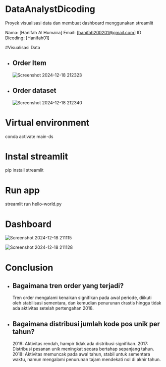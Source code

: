 # DataAnalystDicoding
Proyek visualisasi data dan membuat dashboard menggunakan streamlit

Nama: [Hanifah Al Humaira]
Email: [hanifah200201@gmail.com]
ID Dicoding: [Hanifah01]

#Visualisasi Data
- ## Order Item
  ![Screenshot 2024-12-18 212323](https://github.com/user-attachments/assets/2849464b-9d99-40fd-aead-e8f853090066)
- ## Order dataset
  ![Screenshot 2024-12-18 212340](https://github.com/user-attachments/assets/be849227-c191-4e26-8714-2a274715275a)

# Virtual environment
conda activate main-ds

# Instal streamlit
pip install streamlit

# Run app
streamlit run hello-world.py

# Dashboard
  ![Screenshot 2024-12-18 211115](https://github.com/user-attachments/assets/8c194bd3-c445-4be3-99ef-72a3a4fb68b6)

  ![Screenshot 2024-12-18 211128](https://github.com/user-attachments/assets/d4f169cf-6f03-4b83-a831-f695cc0c4b83)

# Conclusion
- ## Bagaimana tren order yang terjadi?
  Tren order mengalami kenaikan signifikan pada awal periode, diikuti oleh stabilisasi sementara, dan kemudian penurunan drastis hingga tidak ada aktivitas setelah pertengahan 2018.
- ## Bagaimana distribusi jumlah kode pos unik per tahun?
  2016: Aktivitas rendah, hampir tidak ada distribusi signifikan. 2017: Distribusi pesanan unik meningkat secara bertahap sepanjang tahun. 2018: Aktivitas memuncak pada awal tahun, stabil untuk sementara waktu, namun mengalami penurunan tajam mendekati nol di akhir tahun.
